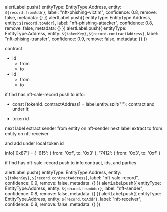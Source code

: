 alertLabel.push({
  entityType: EntityType.Address,
  entity: `${record.fromAddr}`,
  label: "nft-phishing-victim",
  confidence: 0.8,
  remove: false,
  metadata: {}
})
alertLabel.push({
  entityType: EntityType.Address,
  entity: `${record.toAddr}`,
  label: "nft-phishing-attacker",
  confidence: 0.8,
  remove: false,
  metadata: {}
})
alertLabel.push({
  entityType: EntityType.Address,
  entity: `${tokenKey},${record.contractAddress}`,
  label: "nft-phising-transfer",
  confidence: 0.9,
  remove: false,
  metadata: {}
})


contract
  - id
    - from
    - to
  - id
    - from
    - to

if find has nft-sale-record push to info:
* const [tokenId, contractAddress] = label.entity.split(",");
contract and under it:
- token id

next label extract sender from entity on nft-sender
next label extract to from entity on nft-receiver

and add under local token id

 info['0x87'] = {
   '615': {
     from: '0xf',
     to: '0x3'
   },
   '7412': {
     from: '0x3',
     to: '0xf'
   }



if find has nft-sale-record push to info contract, ids, and parties

alertLabel.push({
  entityType: EntityType.Address,
  entity: `${tokenKey},${record.contractAddress}`,
  label: "nft-sale-record",
  confidence: 0.9,
  remove: false,
  metadata: {}
})
alertLabel.push({
  entityType: EntityType.Address,
  entity: `${record.fromAddr}`,
  label: "nft-sender",
  confidence: 0.8,
  remove: false,
  metadata: {}
})
alertLabel.push({
  entityType: EntityType.Address,
  entity: `${record.toAddr}`,
  label: "nft-receiver",
  confidence: 0.8,
  remove: false,
  metadata: {}
})
